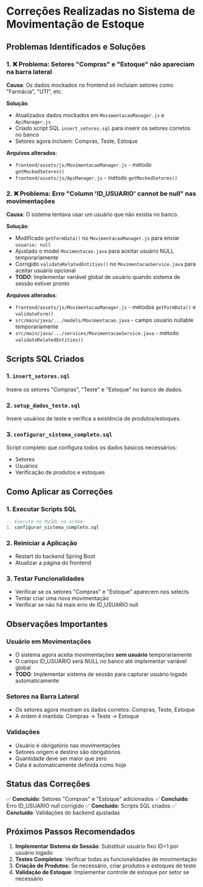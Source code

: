 # Correções Realizadas no Sistema de Movimentação de Estoque

## Problemas Identificados e Soluções

### 1. ❌ Problema: Setores "Compras" e "Estoque" não apareciam na barra lateral

**Causa**: Os dados mockados no frontend só incluíam setores como "Farmácia", "UTI", etc.

**Solução**: 
- Atualizados dados mockados em `MovimentacaoManager.js` e `ApiManager.js`
- Criado script SQL `insert_setores.sql` para inserir os setores corretos no banco
- Setores agora incluem: Compras, Teste, Estoque

**Arquivos alterados**:
- `frontend/assets/js/MovimentacaoManager.js` - método `getMockedSetores()`
- `frontend/assets/js/ApiManager.js` - método `getMockedSetores()`

### 2. ❌ Problema: Erro "Column 'ID_USUARIO' cannot be null" nas movimentações

**Causa**: O sistema tentava usar um usuário que não existia no banco.

**Solução**:
- Modificado `getFormData()` no `MovimentacaoManager.js` para enviar `usuario: null`
- Ajustado o model `Movimentacao.java` para aceitar usuário NULL temporariamente  
- Corrigido `validateRelatedEntities()` no `MovimentacaoService.java` para aceitar usuário opcional
- **TODO**: Implementar variável global de usuário quando sistema de sessão estiver pronto

**Arquivos alterados**:
- `frontend/assets/js/MovimentacaoManager.js` - métodos `getFormData()` e `validateForm()`
- `src/main/java/.../models/Movimentacao.java` - campo usuario nullable temporariamente
- `src/main/java/.../services/MovimentacaoService.java` - método `validateRelatedEntities()`

## Scripts SQL Criados

### 1. `insert_setores.sql`
Insere os setores "Compras", "Teste" e "Estoque" no banco de dados.

### 2. `setup_dados_teste.sql`
Insere usuários de teste e verifica a existência de produtos/estoques.

### 3. `configurar_sistema_completo.sql`
Script completo que configura todos os dados básicos necessários:
- Setores
- Usuários
- Verificação de produtos e estoques

## Como Aplicar as Correções

### 1. Executar Scripts SQL
```sql
-- Execute no MySQL na ordem:
1. configurar_sistema_completo.sql
```

### 2. Reiniciar a Aplicação
- Restart do backend Spring Boot
- Atualizar a página do frontend

### 3. Testar Funcionalidades
- Verificar se os setores "Compras" e "Estoque" aparecem nos selects
- Tentar criar uma nova movimentação
- Verificar se não há mais erro de ID_USUARIO null

## Observações Importantes

### Usuário em Movimentações
- O sistema agora aceita movimentações **sem usuário** temporariamente
- O campo ID_USUARIO será NULL no banco até implementar variável global
- **TODO**: Implementar sistema de sessão para capturar usuário logado automaticamente

### Setores na Barra Lateral
- Os setores agora mostram os dados corretos: Compras, Teste, Estoque
- A ordem é mantida: Compras → Teste → Estoque

### Validações
- Usuário é obrigatório nas movimentações
- Setores origem e destino são obrigatórios
- Quantidade deve ser maior que zero
- Data é automaticamente definida como hoje

## Status das Correções

✅ **Concluído**: Setores "Compras" e "Estoque" adicionados
✅ **Concluído**: Erro ID_USUARIO null corrigido
✅ **Concluído**: Scripts SQL criados
✅ **Concluído**: Validações do backend ajustadas

## Próximos Passos Recomendados

1. **Implementar Sistema de Sessão**: Substituir usuário fixo ID=1 por usuário logado
2. **Testes Completos**: Verificar todas as funcionalidades de movimentação
3. **Criação de Produtos**: Se necessário, criar produtos e estoques de teste
4. **Validação de Estoque**: Implementar controle de estoque por setor se necessário